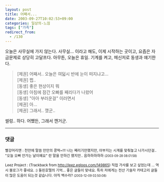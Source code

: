 ```yaml
---
layout: post
title: 어째서...
date: 2003-09-27T10:02:53+09:00
categories: 일상의-느낌
tags: ["가족"]
redirect_from:
  - /130
---
```


오늘은 사무실에 가지 않는다. 사무실... 이라고 해도, 이제 시작하는 곳이고, 요즘은 자금문제로 상당히 고달프다. 아무튼, 오늘은 휴일. 기계를 켜고, 메신저로 동생과 얘기한다.

> [제권] 어째서.. 오늘은 여덟시 반에 눈이 떠지냐고...  
> [제권] 쩝..  
> [동생] 좋은 현상이지 뭐  
> [동생] 아침에 잠간 오빠를 째리다가 나왔어  
> [동생] "아아 부러운걸" 이러면서  
> [제권] 아...  
> [제권] 그래서.. 깼군..  

썰렁.. 하다. 어쨌든, 그래서 깬거군.

* * *

### 댓글



<!--- cmt:270 --->
<!--- mail: --->
<!--- parent:0 --->

<small>빨강머리앤 : 천만에 말씀 만만의 콩떡~!!!  나는 째리기만했지만, 아부지는 시계를 맞춰놓고 나가시던걸.. "오늘 오빠 안가는 날이예요" 란 말을 안하긴 했지만.. 음하하하하하 <small>(2003-09-28 08:01:58)</small></small>


<!--- cmt:271 --->
<!--- mail: --->
<!--- parent:0 --->

<small>Leez Project : <!-- ping:271 ---> (Trackback from <a href='http://leez.egloos.com/149865'>http://leez.egloos.com/149865</a>) 직접 가사를 보고 싶었는데 ... 역시 블로그가 좋네요. :)  돌핀호텔의 기억... 좋은 글들이 맞네요. 특히 저에게는 전산 기술자 카테고리 글들이 많은 도움이 되는것 같습니다. 아직 백수라? <small>(2003-12-09 02:50:08)</small></small>

